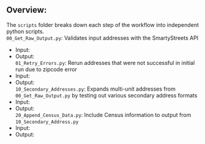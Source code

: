 ## Overview:
The `scripts` folder breaks down each step of the workflow into independent python scripts.  
  `00_Get_Raw_Output.py`: Validates input addresses with the SmartyStreets API  
  - Input:  
  - Output:  
  `01_Retry_Errors.py`: Rerun addresses that were not successful in initial run due to zipcode error
  - Input:  
  - Output:  
  `10_Secondary_Addresses.py`: Expands multi-unit addresses from `00_Get_Raw_Output.py` by testing out various secondary address formats
  - Input:  
  - Output:  
  `20_Append_Census_Data.py`: Include Census information to output from `10_Secondary_Address.py`
  - Input:  
  - Output:  
